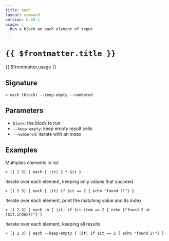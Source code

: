 ```yaml
---
title: each
layout: command
version: 0.59.1
usage: |
  Run a block on each element of input
---
```


# `{{ $frontmatter.title }}`

<div style='white-space: pre-wrap;'>{{ $frontmatter.usage }}</div>

## Signature

```> each (block) --keep-empty --numbered```

## Parameters

 -  `block`: the block to run
 -  `--keep-empty`: keep empty result cells
 -  `--numbered`: iterate with an index

## Examples

Multiplies elements in list
```shell
> [1 2 3] | each { |it| 2 * $it }
```

Iterate over each element, keeping only values that succeed
```shell
> [1 2 3] | each { |it| if $it == 2 { echo "found 2!"} }
```

Iterate over each element, print the matching value and its index
```shell
> [1 2 3] | each -n { |it| if $it.item == 2 { echo $"found 2 at ($it.index)!"} }
```

Iterate over each element, keeping all results
```shell
> [1 2 3] | each --keep-empty { |it| if $it == 2 { echo "found 2!"} }
```
